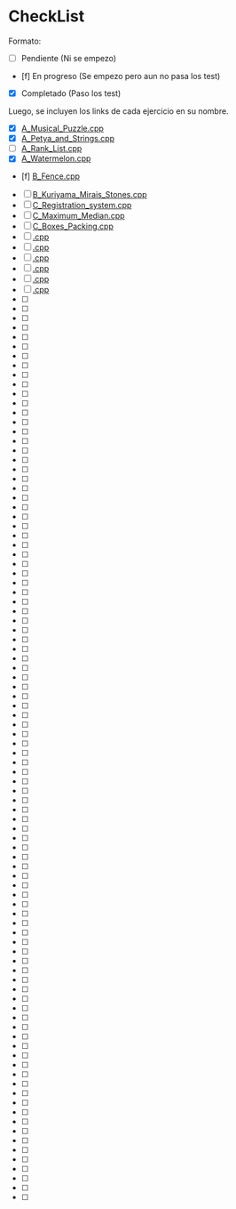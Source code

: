 # CheckList

Formato:

- [ ] Pendiente (Ni se empezo)
- [f] En progreso (Se empezo pero aun no pasa los test)
- [x] Completado (Paso los test)

Luego, se incluyen los links de cada ejercicio en su nombre.

- [x] [A_Musical_Puzzle.cpp](https://codeforces.com/contest/1833/problem/A)
- [x] [A_Petya_and_Strings.cpp](https://codeforces.com/contest/112/problem/A)
- [ ] [A_Rank_List.cpp](https://codeforces.com/contest/166/problem/A)
- [x] [A_Watermelon.cpp](https://codeforces.com/problemset/problem/4/A)
- [f] [B_Fence.cpp](https://codeforces.com/problemset/problem/363/B)
- [ ] [B_Kuriyama_Mirais_Stones.cpp](https://codeforces.com/problemset/problem/433/B)
- [ ] [C_Registration_system.cpp](https://codeforces.com/contest/4/problem/C)
- [ ] [C_Maximum_Median.cpp](https://codeforces.com/contest/1201/problem/C)
- [ ] [C_Boxes_Packing.cpp](https://codeforces.com/contest/903/problem/C)
- [ ] [.cpp](https)
- [ ] [.cpp](https)
- [ ] [.cpp](https)
- [ ] [.cpp](https)
- [ ] [.cpp](https)
- [ ] [.cpp](https)
- [ ]
- [ ]
- [ ]
- [ ]
- [ ]
- [ ]
- [ ]
- [ ]
- [ ]
- [ ]
- [ ]
- [ ]
- [ ]
- [ ]
- [ ]
- [ ]
- [ ]
- [ ]
- [ ]
- [ ]
- [ ]
- [ ]
- [ ]
- [ ]
- [ ]
- [ ]
- [ ]
- [ ]
- [ ]
- [ ]
- [ ]
- [ ]
- [ ]
- [ ]
- [ ]
- [ ]
- [ ]
- [ ]
- [ ]
- [ ]
- [ ]
- [ ]
- [ ]
- [ ]
- [ ]
- [ ]
- [ ]
- [ ]
- [ ]
- [ ]
- [ ]
- [ ]
- [ ]
- [ ]
- [ ]
- [ ]
- [ ]
- [ ]
- [ ]
- [ ]
- [ ]
- [ ]
- [ ]
- [ ]
- [ ]
- [ ]
- [ ]
- [ ]
- [ ]
- [ ]
- [ ]
- [ ]
- [ ]
- [ ]
- [ ]
- [ ]
- [ ]
- [ ]
- [ ]
- [ ]
- [ ]
- [ ]
- [ ]
- [ ]
- [ ]
- [ ]
- [ ]
- [ ]
- [ ]
- [ ]
- [ ]
- [ ]
- [ ]
- [ ]
- [ ]
- [ ]
